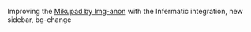 Improving the [Mikupad by Img-anon](https://github.com/lmg-anon/mikupad ) with the Infermatic integration, new sidebar, bg-change 
